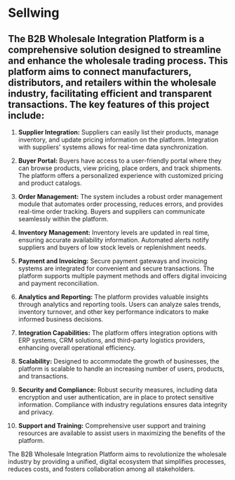 # Sellwing

## The B2B Wholesale Integration Platform is a comprehensive solution designed to streamline and enhance the wholesale trading process. This platform aims to connect manufacturers, distributors, and retailers within the wholesale industry, facilitating efficient and transparent transactions. The key features of this project include:

1. **Supplier Integration:** Suppliers can easily list their products, manage inventory, and update pricing information on the platform. Integration with suppliers' systems allows for real-time data synchronization.

2. **Buyer Portal:** Buyers have access to a user-friendly portal where they can browse products, view pricing, place orders, and track shipments. The platform offers a personalized experience with customized pricing and product catalogs.

3. **Order Management:** The system includes a robust order management module that automates order processing, reduces errors, and provides real-time order tracking. Buyers and suppliers can communicate seamlessly within the platform.

4. **Inventory Management:** Inventory levels are updated in real time, ensuring accurate availability information. Automated alerts notify suppliers and buyers of low stock levels or replenishment needs.

5. **Payment and Invoicing:** Secure payment gateways and invoicing systems are integrated for convenient and secure transactions. The platform supports multiple payment methods and offers digital invoicing and payment reconciliation.

6. **Analytics and Reporting:** The platform provides valuable insights through analytics and reporting tools. Users can analyze sales trends, inventory turnover, and other key performance indicators to make informed business decisions.

7. **Integration Capabilities:** The platform offers integration options with ERP systems, CRM solutions, and third-party logistics providers, enhancing overall operational efficiency.

8. **Scalability:** Designed to accommodate the growth of businesses, the platform is scalable to handle an increasing number of users, products, and transactions.

9. **Security and Compliance:** Robust security measures, including data encryption and user authentication, are in place to protect sensitive information. Compliance with industry regulations ensures data integrity and privacy.

10. **Support and Training:** Comprehensive user support and training resources are available to assist users in maximizing the benefits of the platform.

The B2B Wholesale Integration Platform aims to revolutionize the wholesale industry by providing a unified, digital ecosystem that simplifies processes, reduces costs, and fosters collaboration among all stakeholders.

